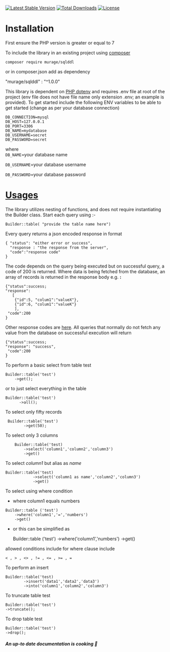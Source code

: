 [![Latest Stable Version](https://poser.pugx.org/murage/sqlddl/v/stable)](https://packagist.org/packages/murage/sqlddl)
[![Total Downloads](https://poser.pugx.org/murage/sqlddl/downloads)](https://packagist.org/packages/murage/sqlddl)
[![License](https://poser.pugx.org/murage/sqlddl/license)](https://packagist.org/packages/murage/sqlddl)

# **Installation**
First ensure the PHP version is greater or equal to 7

To include the library in an existing project using [composer](https://getcomposer.org/)
    
    composer require murage/sqlddl
  or in composer.json add  as dependency
 
"murage/sqlddl" : "^1.0.0"

This library is dependent on [PHP dotenv](https://github.com/vlucas/phpdotenv) and requires .env file at root of the project (env file does not have file name only extension .env; an example is provided).
To get started include the following ENV variables to be able to get started (change as per your database connection) 
```
DB_CONNECTION=mysql
DB_HOST=127.0.0.1 
DB_PORT=3306
DB_NAME=mydatabase
DB_USERNAME=secret
DB_PASSWORD=secret
```
  where  
  `DB_NAME`=your database name
  
  `DB_USERNAME`=your database username 
  
  `DB_PASSWORD`=your database password
# [Usages](manual.md)

The library utilizes nesting of functions, and does not require instantiating the Builder class. Start each query using :-

    Builder::table( "provide the table name here")

Every query returns a json encoded response in format

    { "status": "either error or success",
      "response : "the response from the server",
      "code":"response code"
    }

The code depends on the query being executed but on successful query, a code of 200 is returned. Where data is being fetched from the database,
 an array of records is returned in the response body e.g. **:**

    {"status":success;
    "response":
       [
        {"id":5, "colum1":"valueX"},
        {"id":6, "colum1":"valueK"}
        ],
     "code":200
    }
Other response codes are [here](ReturnCodes.md).
All queries that normally do not fetch any value from the database on successful execution will return

    
    {"status":success;
    "response": "success",
     "code":200
    }

To perform a basic select from table test

    Builder::table('test')
        ->get();

or to just select everything in the table     
    
    Builder::table('test')
          ->all();
      
 
To select only fifty records
    
     Builder::table('test')
            ->get(50);
            
To select only 3 columns
    
        Builder::table('test)
            ->select('column1','column2','column3')
            ->get()
            
To select *column1* but alias as *name*
    
    Builder::table('test)
                ->select('column1 as name','column2','column3')
                ->get()
                
To select using where condition
   * where column1 equals numbers
    
    Builder::table ('test')
        ->where('column1','=','numbers')
        ->get()
 * or this can be simplified as 
 
   
    Builder::table ('test')
    ->where('column1','numbers')
     ->get()
  
  allowed conditions include for where clause include
   
    < , > , <> , != , <= , >= , = 
      
To perform an insert 
   
    Builder::table('test)
            ->insert('data1','data2','data3')
            ->into('column1','column2','column3')
     


To truncate table test
    
    Builder::table('test')
    ->truncate();
    
To drop table test
    
    Builder::table('test')
    ->drop();
    
##### An up-to date documentation is cooking  🍴
